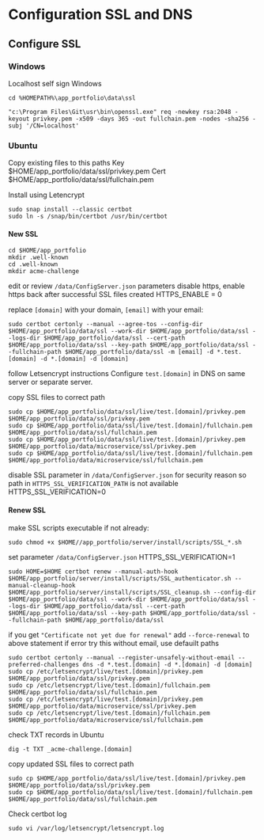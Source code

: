 # Configuration SSL and DNS
     
## Configure SSL    

### Windows
Localhost self sign Windows

```
cd %HOMEPATH%\app_portfolio\data\ssl

"c:\Program Files\Git\usr\bin\openssl.exe" req -newkey rsa:2048 -keyout privkey.pem -x509 -days 365 -out fullchain.pem -nodes -sha256 -subj '/CN=localhost'
```

### Ubuntu
  
Copy existing files to this paths
Key
$HOME/app_portfolio/data/ssl/privkey.pem
Cert
$HOME/app_portfolio/data/ssl/fullchain.pem

Install using Letencrypt

```
sudo snap install --classic certbot
sudo ln -s /snap/bin/certbot /usr/bin/certbot
```

#### New SSL
```
cd $HOME/app_portfolio
mkdir .well-known
cd .well-known
mkdir acme-challenge
```

edit or review `/data/ConfigServer.json` parameters
disable https, enable https back after successful SSL files created
HTTPS_ENABLE = 0

replace `[domain]` with your domain, `[email]` with your email:

```
sudo certbot certonly --manual --agree-tos --config-dir $HOME/app_portfolio/data/ssl --work-dir $HOME/app_portfolio/data/ssl --logs-dir $HOME/app_portfolio/data/ssl --cert-path $HOME/app_portfolio/data/ssl --key-path $HOME/app_portfolio/data/ssl --fullchain-path $HOME/app_portfolio/data/ssl -m [email] -d *.test.[domain] -d *.[domain] -d [domain]
```

follow Letsencrypt instructions
Configure `test.[domain]` in DNS on same server or separate server.

copy SSL files to correct path

```
sudo cp $HOME/app_portfolio/data/ssl/live/test.[domain]/privkey.pem $HOME/app_portfolio/data/ssl/privkey.pem
sudo cp $HOME/app_portfolio/data/ssl/live/test.[domain]/fullchain.pem $HOME/app_portfolio/data/ssl/fullchain.pem
sudo cp $HOME/app_portfolio/data/ssl/live/test.[domain]/privkey.pem $HOME/app_portfolio/data/microservice/ssl/privkey.pem
sudo cp $HOME/app_portfolio/data/ssl/live/test.[domain]/fullchain.pem $HOME/app_portfolio/data/microservice/ssl/fullchain.pem
```

disable SSL parameter in `/data/ConfigServer.json` for security reason so path in `HTTPS_SSL_VERIFICATION_PATH` is not available 
HTTPS_SSL_VERIFICATION=0

#### Renew SSL

make SSL scripts executable if not already:

```
sudo chmod +x $HOME//app_portfolio/server/install/scripts/SSL_*.sh
```

set parameter `/data/ConfigServer.json`
HTTPS_SSL_VERIFICATION=1

```
sudo HOME=$HOME certbot renew --manual-auth-hook $HOME/app_portfolio/server/install/scripts/SSL_authenticator.sh --manual-cleanup-hook $HOME/app_portfolio/server/install/scripts/SSL_cleanup.sh --config-dir $HOME/app_portfolio/data/ssl --work-dir $HOME/app_portfolio/data/ssl --logs-dir $HOME/app_portfolio/data/ssl --cert-path $HOME/app_portfolio/data/ssl --key-path $HOME/app_portfolio/data/ssl --fullchain-path $HOME/app_portfolio/data/ssl
```

if you get `"Certificate not yet due for renewal"` add `--force-renewal` to above statement
if error try this without email, use defauilt paths

```
sudo certbot certonly --manual --register-unsafely-without-email --preferred-challenges dns -d *.test.[domain] -d *.[domain] -d [domain]
sudo cp /etc/letsencrypt/live/test.[domain]/privkey.pem $HOME/app_portfolio/data/ssl/privkey.pem
sudo cp /etc/letsencrypt/live/test.[domain]/fullchain.pem $HOME/app_portfolio/data/ssl/fullchain.pem
sudo cp /etc/letsencrypt/live/test.[domain]/privkey.pem $HOME/app_portfolio/data/microservice/ssl/privkey.pem
sudo cp /etc/letsencrypt/live/test.[domain]/fullchain.pem $HOME/app_portfolio/data/microservice/ssl/fullchain.pem
```    

check TXT records in Ubuntu

```
dig -t TXT _acme-challenge.[domain]
```

copy updated SSL files to correct path

```
sudo cp $HOME/app_portfolio/data/ssl/live/test.[domain]/privkey.pem $HOME/app_portfolio/data/ssl/privkey.pem
sudo cp $HOME/app_portfolio/data/ssl/live/test.[domain]/fullchain.pem $HOME/app_portfolio/data/ssl/fullchain.pem
```

Check certbot log

```
sudo vi /var/log/letsencrypt/letsencrypt.log
```

